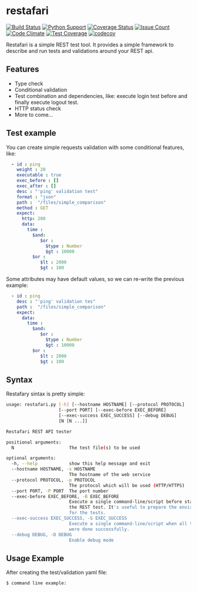 # restafari 

[![Build Status](https://travis-ci.org/manoelhc/restafari.svg?branch=master)](https://travis-ci.org/manoelhc/restafari) [![Python Support](https://img.shields.io/badge/python-3.3%2C%203.4%2C%203.5-green.svg)]() [![Coverage Status](https://coveralls.io/repos/github/manoelhc/restafari/badge.svg?branch=master)](https://coveralls.io/github/manoelhc/restafari?branch=master) [![Issue Count](https://codeclimate.com/github/manoelhc/restafari/badges/issue_count.svg)](https://codeclimate.com/github/manoelhc/restafari) [![Code Climate](https://codeclimate.com/github/manoelhc/restafari/badges/gpa.svg)](https://codeclimate.com/github/manoelhc/restafari)
[![Test Coverage](https://codeclimate.com/github/manoelhc/restafari/badges/coverage.svg)](https://codeclimate.com/github/manoelhc/restafari/coverage) [![codecov](https://codecov.io/gh/manoelhc/restafari/branch/master/graph/badge.svg)](https://codecov.io/gh/manoelhc/restafari)


Restafari is a simple REST test tool. It provides a simple framework to describe and run tests and validations around your REST api.

## Features

 * Type check
 * Conditional validation
 * Test combination and dependencies, like: execute login test before and finally execute logout test.
 * HTTP status check
 * More to come...


## Test example

You can create simple requests validation with some conditional features, like:

```yaml
  - id : ping
    weight : 20
    executable : true
    exec_before : []
    exec_after : []
    desc : "'ping' validation test"
    format : "json"
    path :  "/files/simple_comparison"
    method : GET
    expect:
      http: 200
      data:
        time :
          $and:
             $or :
               $type : Number
               $gt : 10000
          $or :
             $lt : 2000
             $gt : 100

```

Some attributes may have default values, so we can re-write the previous example:

```yaml
  - id : ping
    desc : "'ping' validation tes"
    path :  "/files/simple_comparison"
    expect:
      data:
        time :
          $and:
             $or :
               $type : Number
               $gt : 10000
          $or :
             $lt : 2000
             $gt : 100

```


## Syntax

Restafary sintax is pretty simple:

```bash
usage: restafari.py [-h] [--hostname HOSTNAME] [--protocol PROTOCOL]
                    [--port PORT] [--exec-before EXEC_BEFORE]
                    [--exec-success EXEC_SUCCESS] [--debug DEBUG]
                    [N [N ...]]

Restafari REST API tester

positional arguments:
  N                     The test file(s) to be used

optional arguments:
  -h, --help            show this help message and exit
  --hostname HOSTNAME, -s HOSTNAME
                        The hostname of the web service
  --protocol PROTOCOL, -p PROTOCOL
                        The protocol which will be used (HTTP/HTTPS)
  --port PORT, -P PORT  The port number
  --exec-before EXEC_BEFORE, -B EXEC_BEFORE
                        Execute a single command-line/script before starting
                        the REST test. It's useful to prepare the environment
                        for the tests.
  --exec-success EXEC_SUCCESS, -S EXEC_SUCCESS
                        Execute a single command-line/script when all tests
                        were done successfully.
  --debug DEBUG, -D DEBUG
                        Enable debug mode

```

## Usage Example

After creating the test/validation yaml file:

```bash
$ command line example:
```
